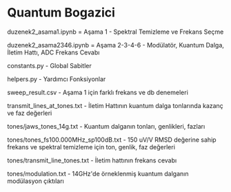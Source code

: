 # Quantum Bogazici
duzenek2_asama1.ipynb = Aşama 1 - Spektral Temizleme ve Frekans Seçme

duzenek2_asama2346.ipynb = Aşama 2-3-4-6 - Modülatör, Kuantum Dalga, İletim Hattı, ADC Frekans Cevabı

constants.py - Global Sabitler

helpers.py  - Yardımcı Fonksiyonlar

sweep_result.csv - Aşama 1 için farklı frekans ve db denemeleri

transmit_lines_at_tones.txt - İletim Hattının kuantum dalga tonlarında kazanç ve faz değerleri

tones/jaws_tones_14g.txt - Kuantum dalganın tonları, genlikleri, fazları

tones/tones_fs100.000MHz_sp100dB.txt - 150 uV/V RMSD değerine sahip frekans ve spektral temizleme için ton, genlik, faz değerleri

tones/transmit_line_tones.txt - İletim hattının frekans cevabı

tones/modulation.txt - 14GHz'de örneklenmiş kuantum dalganın modülasyon çıktıları
